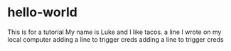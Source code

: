 # hello-world
This is for a tutorial
My name is Luke and I like tacos.
a line I wrote on my local computer
adding a line to trigger creds
adding a line to trigger creds

